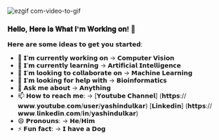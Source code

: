 ![ezgif com-video-to-gif](https://user-images.githubusercontent.com/46602456/88866965-c9d6a180-d229-11ea-94a5-ef2db7fde41a.gif)

### 𝐇𝐞𝐥𝐥𝐨, 𝐇𝐞𝐫𝐞 𝐢𝐬 𝐖𝐡𝐚𝐭 𝐈'𝐦 𝐖𝐨𝐫𝐤𝐢𝐧𝐠 𝐨𝐧! 👋

𝗛𝗲𝗿𝗲 𝗮𝗿𝗲 𝘀𝗼𝗺𝗲 𝗶𝗱𝗲𝗮𝘀 𝘁𝗼 𝗴𝗲𝘁 𝘆𝗼𝘂 𝘀𝘁𝗮𝗿𝘁𝗲𝗱:

- 🔭 𝗜’𝗺 𝗰𝘂𝗿𝗿𝗲𝗻𝘁𝗹𝘆 𝘄𝗼𝗿𝗸𝗶𝗻𝗴 𝗼𝗻 -> 𝗖𝗼𝗺𝗽𝘂𝘁𝗲𝗿 𝗩𝗶𝘀𝗶𝗼𝗻
- 🌱 𝗜’𝗺 𝗰𝘂𝗿𝗿𝗲𝗻𝘁𝗹𝘆 𝗹𝗲𝗮𝗿𝗻𝗶𝗻𝗴 -> 𝗔𝗿𝘁𝗶𝗳𝗶𝗰𝗶𝗮𝗹 𝗜𝗻𝘁𝗲𝗹𝗹𝗶𝗴𝗲𝗻𝗰𝗲
- 👯 𝗜’𝗺 𝗹𝗼𝗼𝗸𝗶𝗻𝗴 𝘁𝗼 𝗰𝗼𝗹𝗹𝗮𝗯𝗼𝗿𝗮𝘁𝗲 𝗼𝗻 -> 𝗠𝗮𝗰𝗵𝗶𝗻𝗲 𝗟𝗲𝗮𝗿𝗻𝗶𝗻𝗴 
- 🤔 𝗜’𝗺 𝗹𝗼𝗼𝗸𝗶𝗻𝗴 𝗳𝗼𝗿 𝗵𝗲𝗹𝗽 𝘄𝗶𝘁𝗵 -> 𝗕𝗶𝗼𝗶𝗻𝗳𝗼𝗿𝗺𝗮𝘁𝗶𝗰𝘀
- 💬 𝗔𝘀𝗸 𝗺𝗲 𝗮𝗯𝗼𝘂𝘁 -> 𝗔𝗻𝘆𝘁𝗵𝗶𝗻𝗴
- 📫 𝗛𝗼𝘄 𝘁𝗼 𝗿𝗲𝗮𝗰𝗵 𝗺𝗲: -> [𝗬𝗼𝘂𝘁𝘂𝗯𝗲 𝗖𝗵𝗮𝗻𝗻𝗲𝗹] (𝗵𝘁𝘁𝗽𝘀://𝘄𝘄𝘄.𝘆𝗼𝘂𝘁𝘂𝗯𝗲.𝗰𝗼𝗺/𝘂𝘀𝗲𝗿/𝘆𝗮𝘀𝗵𝗶𝗻𝗱𝘂𝗹𝗸𝗮𝗿) 
                          [𝗟𝗶𝗻𝗸𝗲𝗱𝗶𝗻]  (𝗵𝘁𝘁𝗽𝘀://𝘄𝘄𝘄.𝗹𝗶𝗻𝗸𝗲𝗱𝗶𝗻.𝗰𝗼𝗺/𝗶𝗻/𝘆𝗮𝘀𝗵𝗶𝗻𝗱𝘂𝗹𝗸𝗮𝗿)
- 😄 𝗣𝗿𝗼𝗻𝗼𝘂𝗻𝘀: -> 𝗛𝗲/𝗛𝗶𝗺
- ⚡ 𝗙𝘂𝗻 𝗳𝗮𝗰𝘁: -> 𝗜 𝗵𝗮𝘃𝗲 𝗮 𝗗𝗼𝗴 
